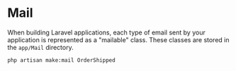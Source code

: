 # Mail

When building Laravel applications, each type of email sent by your application is represented as a "mailable" class. 
These classes are stored in the `app/Mail` directory.

```bash
php artisan make:mail OrderShipped
```
